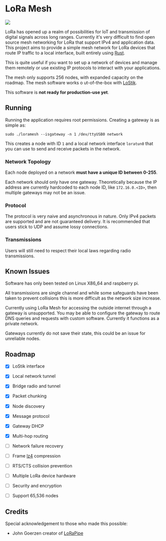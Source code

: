 # LoRa Mesh

![](https://github.com/crockpotveggies/lora-mesh-rs/workflows/LoRa%20Mesh%20Tests/badge.svg)

LoRa has opened up a realm of possibilities for IoT and transmission of digital signals 
across long ranges. Currently it's very difficult to find open source mesh networking for LoRa that 
support IPv4 and application data. This project aims to provide a simple mesh network for LoRa devices 
that route IP traffic to a local interface, built entirely using [Rust](https://rust-lang.org/).

This is quite useful if you want to set up a network of devices and manage them remotely or use existing 
IP protocols to interact with your applications.

The mesh only supports 256 nodes, with expanded capacity on the roadmap. The mesh software  works o
ut-of-the-box with [LoStik](https://ronoth.com/products/lostik).

This software is **not ready for production-use yet**.

## Running

Running the application requires root permissions. Creating a gateway is as simple as:

```
sudo ./loramesh --isgateway -n 1 /dev/ttyUSB0 network
```

This creates a node with ID `1` and a local network interface `loratun0` that you can use to send
and receive packets in the network.

### Network Topology

Each node deployed on a network **must have a unique ID between 0-255**.

Each network should only have one gateway. Theoretically because the IP address are currently hardcoded
to each node ID, like `172.16.0.<ID>`, then multiple gateways may not be an issue.

### Protocol

The protocol is very naive and asynchronous in nature. Only IPv4 packets are supported and are not guaranteed
delivery. It is recommended that users stick to UDP and assume lossy connections. 

### Transmissions

Users will still need to respect their local laws regarding radio transmissions.

## Known Issues

Software has only been tested on Linux X86_64 and raspberry pi.

All transmissions are single channel and while some safeguards have been taken to prevent collisions this
is more difficult as the network size increase.

Currently using LoRa Mesh for accessing the outside internet through a gateway is unsupported. You may be 
able to configure the gateway to route DNS queries and requests with custom software. Currently it functions
as a private network.

Gateways currently do not save their state, this could be an issue for unreliable nodes.

## Roadmap

- [x] LoStik interface
- [x] Local network tunnel
- [x] Bridge radio and tunnel
- [x] Packet chunking
- [x] Node discovery
- [x] Message protocol
- [x] Gateway DHCP
- [x] Multi-hop routing
- [ ] Network failure recovery
- [ ] Frame [lz4](https://docs.rs/crate/lz4-compress/0.1.1/source/src/compress.rs) compression
- [ ] RTS/CTS collision prevention
- [ ] Multiple LoRa device hardware
- [ ] Security and encryption
- [ ] Support 65,536 nodes


## Credits

Special acknowledgement to those who made this possible:

- John Goerzen creator of [LoRaPipe](https://github.com/jgoerzen/lorapipe) 